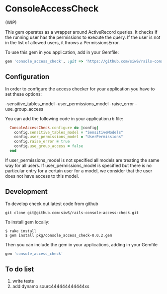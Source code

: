 # ConsoleAccessCheck

(WIP)

This gem operates as a wrapper around ActiveRecord queries. 
It checks if the running user has the permissions to execute the query. 
If the user is not in the list of allowed users, it throws a PermissionsError.

To use this gem in you application, add in your Gemfile:

```ruby
gem 'console_access_check', :git => 'https://github.com/siwS/rails-console-access-check'

```

## Configuration

In order to configure the access checker for your application you have to set these options:

-sensitive_tables_model
-user_permissions_model
-raise_error
-use_group_access

You can add the following code in your application.rb file:

```ruby
  ConsoleAccessCheck.configure do |config|
    config.sensitive_tables_model = "SensitiveModels"
    config.user_permissions_model = "UserPermissions"
    config.raise_error = true
    config.use_group_access = false
  end
```

If user_permissions_model is not specified all models are treating the same way for all users. 
If user_permissions_model is specified but there is no particular entry for a certain user for a model,
we consider that the user does not have access to this model.

## Development

To develop check out latest code from github

```shell
git clone git@github.com:siwS/rails-console-access-check.git
```
To install gem locally:

    $ rake install
    $ gem install pkg/console_access_check-0.0.2.gem

Then you can include the gem in your applications, adding in your Gemfile 

```ruby
gem 'console_access_check'

```

## To do list

1. write tests
2. add dynamo sourc444444444444xs